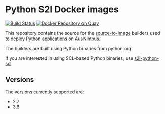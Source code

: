 # Python S2I Docker images

[![Build Status](https://travis-ci.org/ausnimbus/s2i-python.svg?branch=master)](https://travis-ci.org/ausnimbus/s2i-python)
[![Docker Repository on Quay](https://quay.io/repository/ausnimbus/s2i-python/status "Docker Repository on Quay")](https://quay.io/repository/ausnimbus/s2i-python)

This repository contains the source for the [source-to-image](https://github.com/openshift/source-to-image)
builders used to deploy [Python applications](https://www.ausnimbus.com.au/languages/python/)
on [AusNimbus](https://www.ausnimbus.com.au/).

The builders are built using Python binaries from python.org

If you are interested in using SCL-based Python binaries, use [s2i-python-scl](https://github.com/ausnimbus/s2i-python-scl)

## Versions

The versions currently supported are:

- 2.7
- 3.6
